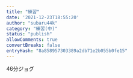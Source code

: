 ```yaml
---
title: "練習"
date: '2021-12-23T18:55:20'
author: "subaru44k"
category: "練習(中)"
status: "publish"
allowComments: true
convertBreaks: false
entryHash: "8a858957303389a2db71e2b055b0fe15"
---
```

46分ジョグ
